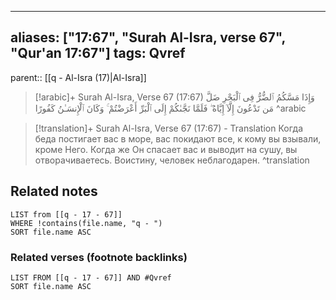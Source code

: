 
---
aliases: ["17:67", "Surah Al-Isra, verse 67", "Qur'an 17:67"]
tags: Qvref
---

parent:: [[q - Al-Isra (17)|Al-Isra]]

> [!arabic]+ Surah Al-Isra, Verse 67 (17:67)
> <span class="quran-arabic">وَإِذَا مَسَّكُمُ ٱلضُّرُّ فِى ٱلْبَحْرِ ضَلَّ مَن تَدْعُونَ إِلَّآ إِيَّاهُ ۖ فَلَمَّا نَجَّىٰكُمْ إِلَى ٱلْبَرِّ أَعْرَضْتُمْ ۚ وَكَانَ ٱلْإِنسَـٰنُ كَفُورًا</span>
^arabic

> [!translation]+ Surah Al-Isra, Verse 67 (17:67) - Translation
> Когда беда постигает вас в море, вас покидают все, к кому вы взывали, кроме Него. Когда же Он спасает вас и выводит на сушу, вы отворачиваетесь. Воистину, человек неблагодарен.
^translation



## Related notes
```dataview
LIST from [[q - 17 - 67]]
WHERE !contains(file.name, "q - ")
SORT file.name ASC
```

### Related verses (footnote backlinks)
```dataview
LIST FROM [[q - 17 - 67]] AND #Qvref
SORT file.name ASC
```

